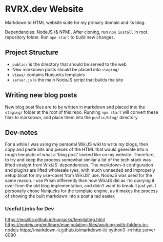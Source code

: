 # RVRX.dev Website
Markdown to HTML website suite for my primary domain and its blog.

Dependencies: NodeJS (& NPM).
After cloning, run `npm install` in root repository folder. Run `npm start` to build new changes.

## Project Structure
- `public/` is the directory that should be served to the web
- New markdown posts should be placed into `staging/`
- `views/` contains Nunjucks templates
- `server.js` is the main NodeJS script that builds the site

## Writing new blog posts
New blog post files are to be written in markdown and placed into the `staging/` folder at the root of this repo. Running `npm start` will convert these files to markdown, and place them into the `public/blog/`  directory.


## Dev-notes
For a while I was using my personal WikiJS wiki to write my blogs, then copy and paste bits and pieces of the HTML that would generate into a rough template of what a 'blog post' looked like on my website. Therefore, to try and keep the process somewhat similar a lot of the tech stack was lifted straight from WikiJS' dependencies. The markdown-it configuration and plugins are lifted wholesale (yes, with much unneeded and improperly setup bloat for my use-case) from WikiJS' use. NodeJS was used for the same reason. I use Prism differently than how WikiJS did as I'm carrying it over from the old blog implementation, and didn't want to break it just yet. I personally chose Nunjucks for the template engine, as it makes the process of showing the built markdown into a post a tad easier.


### Useful Links for Dev
https://mozilla.github.io/nunjucks/templating.html
https://nodejs.org/en/learn/manipulating-files/working-with-folders-in-nodejs
https://markdown-it.github.io/markdown-it/
python3 -m http.server 8080
